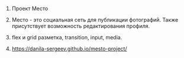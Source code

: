 1. Проект Место

2. Место - это социальная сеть для публикации фотографий. Также присутствует возможность редактирования профиля.

3. flex и grid разметка, transition, input, media.

4. https://danila-sergeev.github.io/mesto-project/


